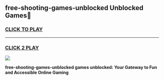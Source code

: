 
## free-shooting-games-unblocked Unblocked Games👋
<h3>
<a href="https://news.freeplayer.one?title=free-shooting-games-unblocked&ref=16F">CLICK TO PLAY</a></h3>
<hr>

<h3>
<a href="https://news.freeplayer.one?title=free-shooting-games-unblocked&ref=16F">CLICK 2 PLAY</a>
  
</h3>

<a href="https://news.freeplayer.one?title=free-shooting-games-unblocked&ref=16F/"><img src="https://clearcache.store/games.png"></a>


**free-shooting-games-unblocked games unblocked: Your Gateway to Fun and Accessible Online Gaming**

